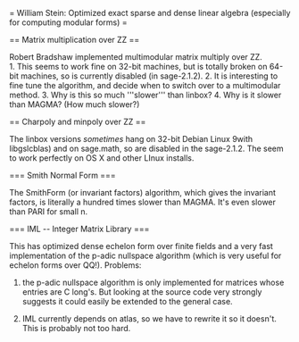 =  William Stein: Optimized exact sparse and dense linear algebra (especially for computing modular forms) =


== Matrix multiplication over ZZ ==

Robert Bradshaw implemented multimodular matrix multiply over ZZ.  
    1. This seems to work fine on 32-bit machines, but is totally broken on 64-bit machines, so is currently disabled (in sage-2.1.2).
    2. It is interesting to fine tune the algorithm, and decide when to switch over to a multimodular method.
    3. Why is this so much '''slower''' than linbox? 
    4. Why is it slower than MAGMA? (How much slower?)

== Charpoly and minpoly over ZZ ==

The linbox versions *sometimes* hang on 32-bit Debian Linux 9with libgslcblas) and on sage.math, so are disabled in the sage-2.1.2.  The seem to work perfectly on OS X and other LInux installs. 

=== Smith Normal Form ===

The SmithForm (or invariant factors) algorithm, which gives the invariant factors, is literally a hundred times slower than MAGMA. 
It's even slower than PARI for small n.

=== IML -- Integer Matrix Library ===

This has optimized dense echelon form over finite fields and a very fast implementation of the p-adic nullspace algorithm (which is very useful for echelon forms over QQ!).  Problems:

   1. the p-adic nullspace algorithm is only implemented for matrices whose entries are C long's.  But looking at the source code very strongly suggests it could easily be extended to the general case.

   2. IML currently depends on atlas, so we have to rewrite it so it doesn't.  This is probably not too hard. 
